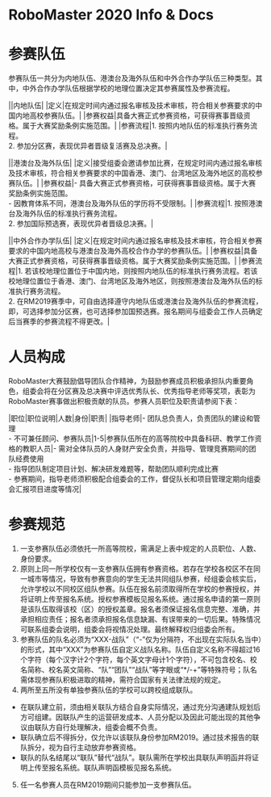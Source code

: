 # RoboMaster 2020 Info & Docs

# 参赛队伍
参赛队伍一共分为内地队伍、港澳台及海外队伍和中外合作办学队伍三种类型。其中，中外合作办学队伍根据学校的地理位置决定其参赛属性及参赛流程。

||内地队伍|
|定义|在规定时间内通过报名审核及技术审核，符合相关参赛要求的中国内地高校参赛队伍。|
|参赛权益|具备大赛正式参赛资格，可获得赛事晋级资格。属于大赛奖励条例实施范围。|
|参赛流程|1. 按照内地队伍的标准执行赛务流程。<br/>2.	参加分区赛，表现优异者晋级复活赛及总决赛。|

||港澳台及海外队伍|
|定义|接受组委会邀请参加比赛，在规定时间内通过报名审核及技术审核，符合相关参赛要求的中国香港、澳门、台湾地区及海外地区的高校参赛队伍。|
|参赛权益|- 具备大赛正式参赛资格，可获得赛事晋级资格。属于大赛奖励条例实施范围。<br/>- 因教育体系不同，港澳台及海外队伍的学历将不受限制。|
|参赛流程|1. 按照港澳台及海外队伍的标准执行赛务流程。<br/>2.	参加国际预选赛，表现优异者晋级总决赛。|

||中外合作办学队伍|
|定义|在规定时间内通过报名审核及技术审核，符合相关参赛要求的中国内地高校与港澳台及海外高校合作办学的参赛队伍。|
|参赛权益|具备大赛正式参赛资格，可获得赛事晋级资格。属于大赛奖励条例实施范围。|
|参赛流程|1. 若该校地理位置位于中国内地，则按照内地队伍的标准执行赛务流程。若该校地理位置位于香港、澳门、台湾地区及海外地区，则按照港澳台及海外队伍的标准执行赛务流程。<br/>2.	在RM2019赛季中，可自由选择遵守内地队伍或港澳台及海外队伍的参赛流程，即，可选择参加分区赛，也可选择参加国预选赛。报名期间与组委会工作人员确定后当赛季的参赛流程不得更改。|

# 人员构成
RoboMaster大赛鼓励倡导团队合作精神，为鼓励参赛成员积极承担队内重要角色，组委会将在分区赛及总决赛中评选优秀队长、优秀指导老师等奖项，表彰为RoboMaster赛事做出积极贡献的队员。参赛人员职位及职责请参阅下表：

|职位|职位说明|人数|身份|职责|
|指导老师|- 团队总负责人，负责团队的建设和管理<br/>- 不可兼任顾问、参赛队员|1-5|参赛队伍所在的高等院校中具备科研、教学工作资格的教职人员|- 需对全体队员的人身财产安全负责，并指导、管理竞赛期间的团队经费使用<br/>- 指导团队制定项目计划、解决研发难题等，帮助团队顺利完成比赛<br/>- 参赛期间，指导老师须积极配合组委会的工作，督促队长和项目管理定期向组委会汇报项目进度等情况|

# 参赛规范
1.	一支参赛队伍必须依托一所高等院校，需满足上表中规定的人员职位、人数、身份要求。
2.	原则上同一所学校仅有一支参赛队伍拥有参赛资格。若存在学校各校区不在同一城市等情况，导致有参赛意向的学生无法共同组队参赛，经组委会核实后，允许学校以不同校区组队参赛。队伍在报名前须取得所在学校的参赛授权，并将证明上传至报名系统。授权参赛模板见报名系统。通过报名申请的第一原则是该队伍取得该校（区）的授权盖章。报名者须保证报名信息完整、准确，并承担相应责任；报名者须承担报名信息缺漏、有误带来的一切后果。特殊情况可联系组委会说明，组委会将视情况处理。最终解释权归组委会所有。
3.	参赛队伍的队名必须为“XXX-战队”（“-”仅为分隔符，不出现在实际队名当中）的形式，其中“XXX”为参赛队伍自定义战队名称。队伍自定义名称不得超过16个字符（每个汉字计2个字符，每个英文字母计1个字符），不可包含校名、校名简称、校名英文简称、“队”“团队”“战队”等字眼或“*/-+”等特殊符号；队名需体现参赛队积极进取的精神，需符合国家有关法律法规的规定。
4.	两所至五所没有单独参赛队伍的学校可以跨校组成联队。
  - 在联队建立前，须由相关联队方结合自身实际情况，通过充分沟通建队规划后方可组建。因联队产生的运营研发成本、人员分配以及因此可能出现的其他争议由联队方自行处理解决，组委会概不负责。
  - 联队确立后不得拆分，仅允许以该联队身份参加RM2019。通过技术报告的联队拆分，视为自行主动放弃参赛资格。
  - 联队的队名结尾以“联队”替代“战队”。联队需所在学校出具联队声明函并将证明上传至报名系统。联队声明函模板见报名系统。
5.	任一名参赛人员在RM2019期间只能参加一支参赛队伍。
